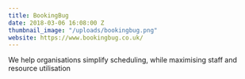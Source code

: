 ```yaml
---
title: BookingBug
date: 2018-03-06 16:08:00 Z
thumbnail_image: "/uploads/bookingbug.png"
website: https://www.bookingbug.co.uk/
---
```


We help organisations simplify scheduling, while maximising staff and resource utilisation